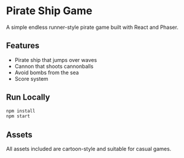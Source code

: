 
# Pirate Ship Game

A simple endless runner-style pirate game built with React and Phaser.

## Features
- Pirate ship that jumps over waves
- Cannon that shoots cannonballs
- Avoid bombs from the sea
- Score system

## Run Locally

```bash
npm install
npm start
```

## Assets
All assets included are cartoon-style and suitable for casual games.
